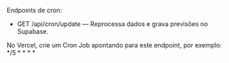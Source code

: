 Endpoints de cron:

- GET /api/cron/update — Reprocessa dados e grava previsões no Supabase.

No Vercel, crie um Cron Job apontando para este endpoint, por exemplo: */5 * * * *


